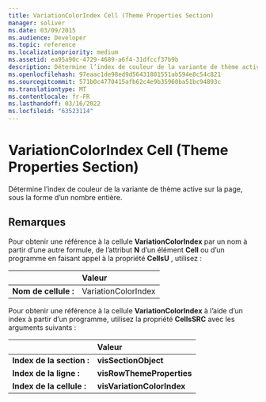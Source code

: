 ```yaml
---
title: VariationColorIndex Cell (Theme Properties Section)
manager: soliver
ms.date: 03/09/2015
ms.audience: Developer
ms.topic: reference
ms.localizationpriority: medium
ms.assetid: ea95a90c-4729-4689-a6f4-31dfccf37b9b
description: Détermine l’index de couleur de la variante de thème active sur la page, sous la forme d’un nombre entière.
ms.openlocfilehash: 97eaac1de98ed9d56431801551ab594e8c54c821
ms.sourcegitcommit: 571b0c4770415afb62c4e9b35960ba51bc94893c
ms.translationtype: MT
ms.contentlocale: fr-FR
ms.lasthandoff: 03/16/2022
ms.locfileid: "63523114"
---
```

# <a name="variationcolorindex-cell-theme-properties-section"></a>VariationColorIndex Cell (Theme Properties Section)

Détermine l’index de couleur de la variante de thème active sur la page, sous la forme d’un nombre entière.
  
## <a name="remarks"></a>Remarques

Pour obtenir une référence à la cellule **VariationColorIndex** par un nom à partir d’une autre formule, de l’attribut **N** d’un élément **Cell** ou d’un programme en faisant appel à la propriété **CellsU** , utilisez : 
  
||Valeur |
|:-----|:-----|
| **Nom de cellule :**  <br/> | VariationColorIndex  <br/> |
   
Pour obtenir une référence à la cellule **VariationColorIndex** à l’aide d’un index à partir d’un programme, utilisez la propriété **CellsSRC** avec les arguments suivants : 
  
||Valeur |
|:-----|:-----|
| **Index de la section :**  <br/> |**visSectionObject** <br/> |
| **Index de la ligne :**  <br/> |**visRowThemeProperties** <br/> |
| **Index de la cellule :**  <br/> |**visVariationColorIndex** <br/> |
   

